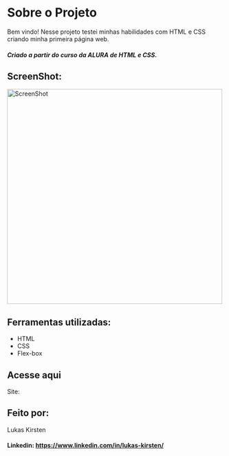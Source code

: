 

# Sobre o Projeto

Bem vindo! Nesse projeto testei minhas habilidades com HTML e CSS criando minha primeira página web.
##### *Criado a partir do curso da ALURA de HTML e CSS.*
 


## ScreenShot:



<div>
  <img alt="ScreenShot" title="ScreenShot" src="https://user-images.githubusercontent.com/116753407/228725369-3270a8ca-0d99-4d20-876c-7f5c4c727f27.png"  height="500px" />
</div>



## Ferramentas utilizadas:



* HTML
* CSS
* Flex-box



## Acesse aqui


Site: 



## Feito por:

Lukas Kirsten
#### Linkedin: https://www.linkedin.com/in/lukas-kirsten/
